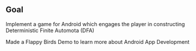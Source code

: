 ## Goal
Implement a game for Android which engages the player in constructing Deterministic Finite Automota (DFA)

Made a Flappy Birds Demo to learn more about Android App Development
